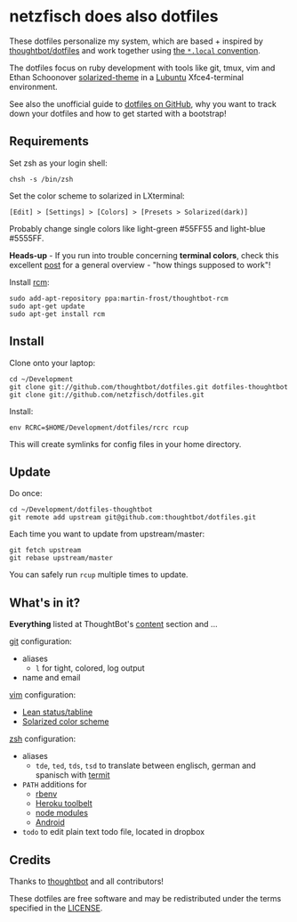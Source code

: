 netzfisch does also dotfiles
============================

These dotfiles personalize my system, which are based + inspired by
[thoughtbot/dotfiles](https://github.com/thoughtbot/dotfiles) and work together
using [the `*.local` convention](http://robots.thoughtbot.com/manage-team-and-personal-dotfiles-together-with-rcm).

The dotfiles focus on ruby development with tools like git, tmux, vim and
Ethan Schoonover [solarized-theme](https://github.com/altercation/solarized) in
a [Lubuntu](http://lubuntu.net) Xfce4-terminal environment.

See also the unofficial guide to [dotfiles on GitHub](http://dotfiles.github.io/),
why you want to track down your dotfiles and how to get started with a bootstrap!

Requirements
------------

Set zsh as your login shell:

    chsh -s /bin/zsh

Set the color scheme to solarized in LXterminal:

    [Edit] > [Settings] > [Colors] > [Presets > Solarized(dark)]

Probably change single colors like light-green #55FF55 and light-blue #5555FF.

**Heads-up** - If you run into trouble concerning **terminal colors**, check this
excellent [post](http://push.cx/2008/256-color-xterms-in-ubuntu) for a general
overview - "how things supposed to work"!

Install [rcm](https://github.com/mike-burns/rcm):

    sudo add-apt-repository ppa:martin-frost/thoughtbot-rcm
    sudo apt-get update
    sudo apt-get install rcm

Install
-------

Clone onto your laptop:

    cd ~/Development
    git clone git://github.com/thoughtbot/dotfiles.git dotfiles-thoughtbot
    git clone git://github.com/netzfisch/dotfiles.git

Install:

    env RCRC=$HOME/Development/dotfiles/rcrc rcup

This will create symlinks for config files in your home directory.

Update
------

Do once:

    cd ~/Development/dotfiles-thoughtbot
    git remote add upstream git@github.com:thoughtbot/dotfiles.git

Each time you want to update from upstream/master:

    git fetch upstream
    git rebase upstream/master

You can safely run `rcup` multiple times to update.

What's in it?
-------------

**Everything** listed at ThoughtBot's [content](https://github.com/thoughtbot/dotfiles#whats-in-it)
section and ...

[git](http://git-scm.com/) configuration:

* aliases
  * `l` for tight, colored, log output
* name and email

[vim](http://www.vim.org/) configuration:

* [Lean status/tabline](https://github.com/bling/vim-airline)
* [Solarized color scheme](https://github.com/croaky/vim-colors-github)

[zsh](http://zsh.sourceforge.net/FAQ/zshfaq01.html) configuration:

* aliases
  * `tde`, `ted`, `tds`, `tsd` to translate between englisch, german and
    spanisch with [termit][termit]
* `PATH` additions for
  * [rbenv][rbenv]
  * [Heroku toolbelt][heroku]
  * [node modules][nvm]
  * [Android][android]
* `todo` to edit plain text todo file, located in dropbox

[termit]: https://github.com/pawurb/termit
[rbenv]: https://github.com/sstephenson/rbenv
[heroku]: https://toolbelt.heroku.com
[nvm]: https://github.com/creationix/nvm#manual-install
[android]: https://developer.android.com/sdk/installing/index.html?pkg=tools

Credits
-------

Thanks to [thoughtbot](http://thoughtbot.com/) and all contributors!

These dotfiles are free software and may be redistributed under the terms
specified in the [LICENSE](LICENSE).

